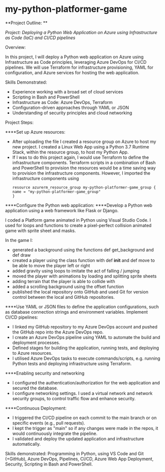# my-python-platformer-game

**Project Outline: **

_Project: Deploying a Python Web Application on Azure using Infrastructure as Code (IaC) and CI/CD pipelines_

Overview:

In this project, I will deploy a Python web application on Azure using Infrastructure as Code principles, leveraging Azure DevOps for CI/CD pipelines. We will use Terraform for infrastructure provisioning, YAML for configuration, and Azure services for hosting the web application.

Skills Demonstrated:

- Experience working with a broad set of cloud services
- Scripting in Bash and PowerShell
- Infrastructure as Code: Azure DevOps, Terraform
- Configuration-driven approaches through YAML or JSON
- Understanding of security principles and cloud networking

Project Steps:

****Set up Azure resources:
-  After uploading the file I created a resource group on Azure to host my new project. I created a Linux Web App using a Python 3.7 Runtime Stack, within the resource group, to host my Python App.
- If I was to do this project again, I would use Terraform to define the infrastructure components. Terraform scripts in a combination of Bash and PowerShell to provision the resources would be a time saving way to provision the infrastructure components. However, I imported the infrastructure components using
    ``` 
  resource azurerm_resource_group my-python-platformer-game_group {
  name = "my-python-platformer-game_group"
  }

****Configure the Python web application:
****Develop a Python web application using a web framework like Flask or Django.

I coded a Platform game animated in Python using Visual Studio Code. I used for loops and functions to create a pixel-perfect collision animated game with sprite sheet and masks. 

In the game I:
- generated a background using the functions def get_background and def draw
- created a player using the class function with def __init__ and def move to be able to move the player left or right
- added gravity using loops to imitate the act of falling / jumping
- moved the player with animations by loading and splitting sprite sheets
- adding terrain that the player is able to collide with
- added a scrolling background using the offset function
- published the local repository onto GitHub and used Git for version control between the local and GitHub repositories.

****Use YAML or JSON files to define the application configurations, such as database connection strings and environment variables.
Implement CI/CD pipelines:

- I linked my GitHub repository to my Azure DevOps account and pushed the GitHub repo into the Azure DevOps repo.
- I create an Azure DevOps pipeline using YAML to automate the build and deployment processes.
- Defined stages for building the application, running tests, and deploying to Azure resources.
- I utilised Azure DevOps tasks to execute commands/scripts, e.g. running Python tests and deploying infrastructure using Terraform.

****Enabling security and networking

- I configured the authentication/authorization for the web application and secured the database.
- I configure networking settings. I used a virtual network and network security groups, to control traffic flow and enhance security.


****Continuous Deployment:

- I triggered the CI/CD pipeline on each commit to the main branch or on specific events (e.g., pull requests).
- I kept the trigger as "main" so if any changes were made in the repos, it would continuously integrate the pipeline.
- I validated and deploy the updated application and infrastructure automatically.


Skills demonstrated: Programming in Python, using VS Code and Git (+GitHub), Azure DevOps, Pipelines, CI/CD, Azure Web App Deployment, Security, Scripting in Bash and PowerShell.
